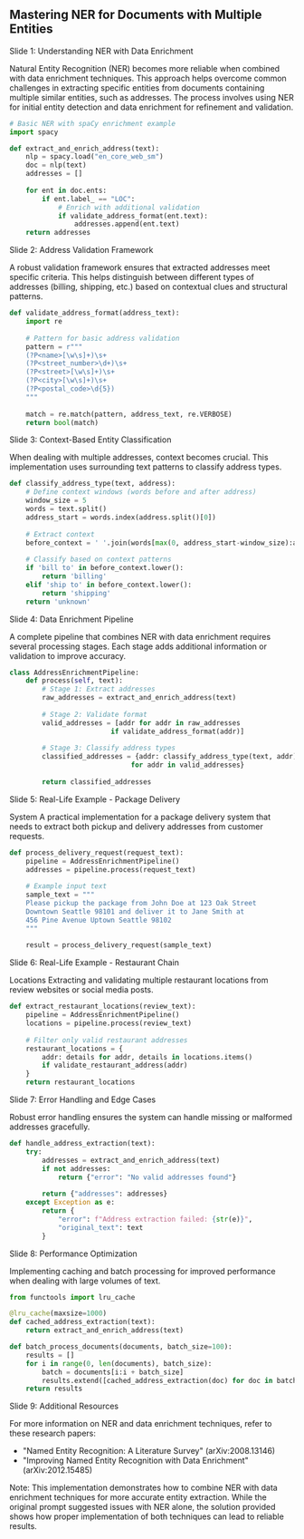 ## Mastering NER for Documents with Multiple Entities
Slide 1: Understanding NER with Data Enrichment

Natural Entity Recognition (NER) becomes more reliable when combined with data enrichment techniques. This approach helps overcome common challenges in extracting specific entities from documents containing multiple similar entities, such as addresses. The process involves using NER for initial entity detection and data enrichment for refinement and validation.

```python
# Basic NER with spaCy enrichment example
import spacy

def extract_and_enrich_address(text):
    nlp = spacy.load("en_core_web_sm")
    doc = nlp(text)
    addresses = []
    
    for ent in doc.ents:
        if ent.label_ == "LOC":
            # Enrich with additional validation
            if validate_address_format(ent.text):
                addresses.append(ent.text)
    return addresses
```

Slide 2: Address Validation Framework

A robust validation framework ensures that extracted addresses meet specific criteria. This helps distinguish between different types of addresses (billing, shipping, etc.) based on contextual clues and structural patterns.

```python
def validate_address_format(address_text):
    import re
    
    # Pattern for basic address validation
    pattern = r"""
    (?P<name>[\w\s]+)\s+
    (?P<street_number>\d+)\s+
    (?P<street>[\w\s]+)\s+
    (?P<city>[\w\s]+)\s+
    (?P<postal_code>\d{5})
    """
    
    match = re.match(pattern, address_text, re.VERBOSE)
    return bool(match)
```

Slide 3: Context-Based Entity Classification

When dealing with multiple addresses, context becomes crucial. This implementation uses surrounding text patterns to classify address types.

```python
def classify_address_type(text, address):
    # Define context windows (words before and after address)
    window_size = 5
    words = text.split()
    address_start = words.index(address.split()[0])
    
    # Extract context
    before_context = ' '.join(words[max(0, address_start-window_size):address_start])
    
    # Classify based on context patterns
    if 'bill to' in before_context.lower():
        return 'billing'
    elif 'ship to' in before_context.lower():
        return 'shipping'
    return 'unknown'
```

Slide 4: Data Enrichment Pipeline

A complete pipeline that combines NER with data enrichment requires several processing stages. Each stage adds additional information or validation to improve accuracy.

```python
class AddressEnrichmentPipeline:
    def process(self, text):
        # Stage 1: Extract addresses
        raw_addresses = extract_and_enrich_address(text)
        
        # Stage 2: Validate format
        valid_addresses = [addr for addr in raw_addresses 
                         if validate_address_format(addr)]
        
        # Stage 3: Classify address types
        classified_addresses = {addr: classify_address_type(text, addr)
                              for addr in valid_addresses}
        
        return classified_addresses
```

Slide 5: Real-Life Example - Package Delivery

System A practical implementation for a package delivery system that needs to extract both pickup and delivery addresses from customer requests.

```python
def process_delivery_request(request_text):
    pipeline = AddressEnrichmentPipeline()
    addresses = pipeline.process(request_text)
    
    # Example input text
    sample_text = """
    Please pickup the package from John Doe at 123 Oak Street 
    Downtown Seattle 98101 and deliver it to Jane Smith at 
    456 Pine Avenue Uptown Seattle 98102
    """
    
    result = process_delivery_request(sample_text)
```

Slide 6: Real-Life Example - Restaurant Chain

Locations Extracting and validating multiple restaurant locations from review websites or social media posts.

```python
def extract_restaurant_locations(review_text):
    pipeline = AddressEnrichmentPipeline()
    locations = pipeline.process(review_text)
    
    # Filter only valid restaurant addresses
    restaurant_locations = {
        addr: details for addr, details in locations.items()
        if validate_restaurant_address(addr)
    }
    return restaurant_locations
```

Slide 7: Error Handling and Edge Cases

Robust error handling ensures the system can handle missing or malformed addresses gracefully.

```python
def handle_address_extraction(text):
    try:
        addresses = extract_and_enrich_address(text)
        if not addresses:
            return {"error": "No valid addresses found"}
        
        return {"addresses": addresses}
    except Exception as e:
        return {
            "error": f"Address extraction failed: {str(e)}",
            "original_text": text
        }
```

Slide 8: Performance Optimization

Implementing caching and batch processing for improved performance when dealing with large volumes of text.

```python
from functools import lru_cache

@lru_cache(maxsize=1000)
def cached_address_extraction(text):
    return extract_and_enrich_address(text)

def batch_process_documents(documents, batch_size=100):
    results = []
    for i in range(0, len(documents), batch_size):
        batch = documents[i:i + batch_size]
        results.extend([cached_address_extraction(doc) for doc in batch])
    return results
```

Slide 9: Additional Resources

For more information on NER and data enrichment techniques, refer to these research papers:

*   "Named Entity Recognition: A Literature Survey" (arXiv:2008.13146)
*   "Improving Named Entity Recognition with Data Enrichment" (arXiv:2012.15485)

Note: This implementation demonstrates how to combine NER with data enrichment techniques for more accurate entity extraction. While the original prompt suggested issues with NER alone, the solution provided shows how proper implementation of both techniques can lead to reliable results.

